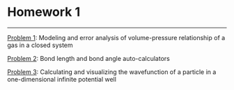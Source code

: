 # Homework 1
------------------------

[Problem 1](./homework-1-1.ipynb): Modeling and error analysis of volume-pressure relationship of a gas in a closed system

[Problem 2](./homework-1-2.ipynb): Bond length and bond angle auto-calculators

[Problem 3](./homework-1-grad.ipynb): Calculating and visualizing the wavefunction of a particle in a one-dimensional infinite potential well